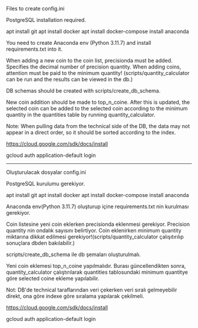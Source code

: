 Files to create
config.ini

PostgreSQL installation required.

apt install git
apt install docker
apt install docker-compose
install anaconda

You need to create Anaconda env (Python 3.11.7) and install requirements.txt into it.

When adding a new coin to the coin list, precisionda must be added. Specifies the decimal number of precision quantity.
When adding coins, attention must be paid to the minimum quantity! (scripts/quantity_calculator can be run and the results can be viewed in the db.)

DB schemas should be created with scripts/create_db_schema.

New coin addition should be made to top_n_coine. After this is updated, the selected coin can be added to the selected coin according to the minimum quantity in the quantities table by running quantity_calculator.

Note: When pulling data from the technical side of the DB, the data may not appear in a direct order, so it should be sorted according to the index.


https://cloud.google.com/sdk/docs/install

gcloud auth application-default login

----------------------------------------------------------------------------------------------------------------------
Oluşturulacak dosyalar
config.ini

PostgreSQL kurulumu gerekiyor.

apt install git
apt install docker
apt install docker-compose
install anaconda

Anaconda env(Python 3.11.7) oluşturup içine requirements.txt nin kurulması gerekiyor.

Coin listesine yeni coin eklerken precisionda eklenmesi gerekiyor. Precision quantity nin ondalık sayısını belirtiyor.
Coin eklenirken minimum quantity miktarına dikkat edilmesi gerekiyor!(scripts/quantity_calculator çalışıtırılıp sonuçlara dbden bakılabilir.)

scripts/create_db_schema ile db şemaları oluşturulmalı.

Yeni coin eklemesi top_n_coine yapılmalıdır. Burası güncellendikten sonra, quantity_calculator çalıştırılarak quantities tablosundaki minimum quantitye göre selected coine ekleme yapılabilir.

Not: DB'de technical taraflarından veri çekerken veri sıralı gelmeyebilir direkt, ona göre indexe göre sıralama yapılarak çekilmeli.


https://cloud.google.com/sdk/docs/install

gcloud auth application-default login

